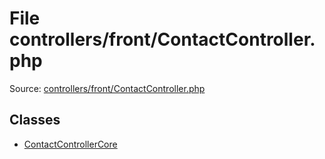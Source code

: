 File controllers/front/ContactController.php
=========

Source: [controllers/front/ContactController.php](https://github.com/PrestaShop/PrestaShop/blob/1.5.3.1/controllers/front/ContactController.php)


Classes
-------

* [ContactControllerCore](class.ContactControllerCore.md)


